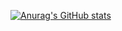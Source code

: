 [![Anurag's GitHub stats](https://github-readme-stats.vercel.app/api?username=BKKang1)](https://github.com/anuraghazra/github-readme-stats)
